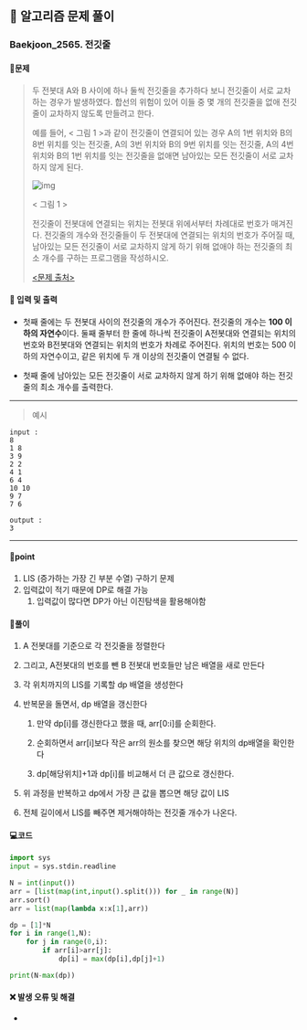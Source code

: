 ## 🐌 알고리즘 문제 풀이

### Baekjoon_2565. 전깃줄

#### 📒문제

> 두 전봇대 A와 B 사이에 하나 둘씩 전깃줄을 추가하다 보니 전깃줄이 서로 교차하는 경우가 발생하였다. 합선의 위험이 있어 이들 중 몇 개의 전깃줄을 없애 전깃줄이 교차하지 않도록 만들려고 한다.
>
> 예를 들어, < 그림 1 >과 같이 전깃줄이 연결되어 있는 경우 A의 1번 위치와 B의 8번 위치를 잇는 전깃줄, A의 3번 위치와 B의 9번 위치를 잇는 전깃줄, A의 4번 위치와 B의 1번 위치를 잇는 전깃줄을 없애면 남아있는 모든 전깃줄이 서로 교차하지 않게 된다.
>
> ![img](https://upload.acmicpc.net/d90221dd-eb80-419f-bdfb-5dd4ebac23af/-/preview/)
> 
> < 그림 1 >
>
> 전깃줄이 전봇대에 연결되는 위치는 전봇대 위에서부터 차례대로 번호가 매겨진다. 전깃줄의 개수와 전깃줄들이 두 전봇대에 연결되는 위치의 번호가 주어질 때, 남아있는 모든 전깃줄이 서로 교차하지 않게 하기 위해 없애야 하는 전깃줄의 최소 개수를 구하는 프로그램을 작성하시오.
>
> [<문제 출처>](https://www.acmicpc.net/problem/2565)



#### :pushpin: 입력 및 출력

- 첫째 줄에는 두 전봇대 사이의 전깃줄의 개수가 주어진다. 전깃줄의 개수는 **100 이하의 자연수**이다. 둘째 줄부터 한 줄에 하나씩 전깃줄이 A전봇대와 연결되는 위치의 번호와 B전봇대와 연결되는 위치의 번호가 차례로 주어진다. 위치의 번호는 500 이하의 자연수이고, 같은 위치에 두 개 이상의 전깃줄이 연결될 수 없다.

- 첫째 줄에 남아있는 모든 전깃줄이 서로 교차하지 않게 하기 위해 없애야 하는 전깃줄의 최소 개수를 출력한다.




---

> 예시

```
input :
8
1 8
3 9
2 2
4 1
6 4
10 10
9 7
7 6

output :
3
```

----




#### 🚀point

1. LIS (증가하는 가장 긴 부분 수열) 구하기 문제
2. 입력값이 적기 때문에 DP로 해결 가능
   1. 입력값이 많다면 DP가 아닌 이진탐색을 활용해야함




#### 🔎풀이

1.  A 전봇대를 기준으로 각 전깃줄을 정렬한다

1.  그리고, A전봇대의 번호를 뺀 B 전봇대 번호들만 남은 배열을 새로 만든다

1.  각 위치까지의 LIS를 기록할 dp 배열을 생성한다

1.  반복문을 돌면서, dp 배열을 갱신한다
    1.  만약 dp[i]를 갱신한다고 했을 때, arr[0:i]를 순회한다.

    1.  순회하면서 arr[i]보다 작은 arr의 원소를 찾으면 해당 위치의 dp배열을 확인한다

    1.  dp[해당위치]+1과 dp[i]를 비교해서 더 큰 값으로 갱신한다.

1.  위 과정을 반복하고 dp에서 가장 큰 값을 뽑으면 해당 값이 LIS

1.  전체 길이에서 LIS를 빼주면 제거해야하는 전깃줄 개수가 나온다.



#### 💻코드

```python
import sys
input = sys.stdin.readline

N = int(input())
arr = [list(map(int,input().split())) for _ in range(N)]
arr.sort()
arr = list(map(lambda x:x[1],arr))

dp = [1]*N
for i in range(1,N):
    for j in range(0,i):
        if arr[i]>arr[j]:
            dp[i] = max(dp[i],dp[j]+1)

print(N-max(dp))
```



#### ❌ 발생 오류 및 해결

- 
